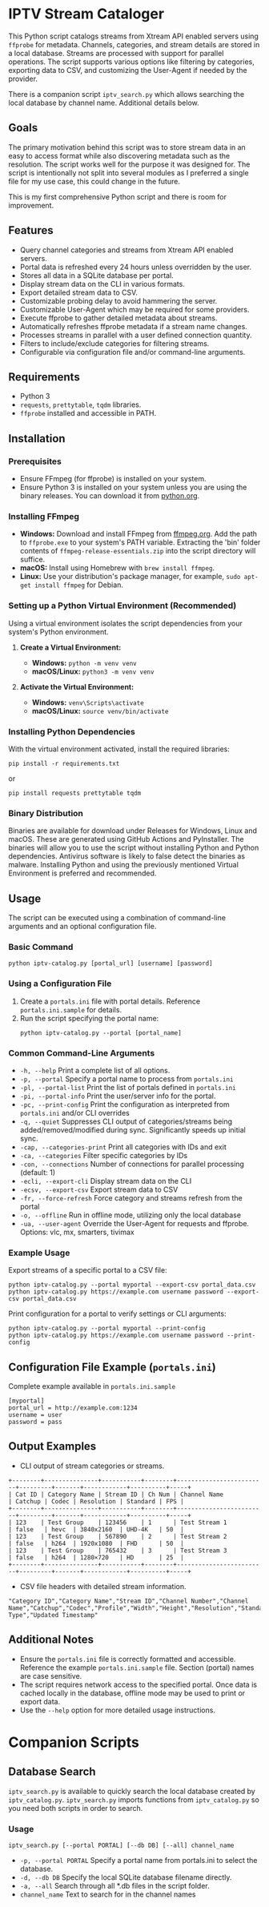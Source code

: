 # IPTV Stream Cataloger

This Python script catalogs streams from Xtream API enabled servers using `ffprobe` for metadata. Channels, categories, and stream details are stored in a local database. Streams are processed with support for parallel operations. The script supports various options like filtering by categories, exporting data to CSV, and customizing the User-Agent if needed by the provider.

There is a companion script `iptv_search.py` which allows searching the local database by channel name. Additional details below.

## Goals

The primary motivation behind this script was to store stream data in an easy to access format while also discovering metadata such as the resolution. The script works well for the purpose it was designed for. The script is intentionally not split into several modules as I preferred a single file for my use case, this could change in the future.

This is my first comprehensive Python script and there is room for improvement.

## Features

- Query channel categories and streams from Xtream API enabled servers.
- Portal data is refreshed every 24 hours unless overridden by the user.
- Stores all data in a SQLite database per portal.
- Display stream data on the CLI in various formats.
- Export detailed stream data to CSV.
- Customizable probing delay to avoid hammering the server.
- Customizable User-Agent which may be required for some providers.
- Execute ffprobe to gather detailed metadata about streams.
- Automatically refreshes ffprobe metadata if a stream name changes.
- Processes streams in parallel with a user defined connection quantity.
- Filters to include/exclude categories for filtering streams.
- Configurable via configuration file and/or command-line arguments.

## Requirements

- Python 3
- `requests`, `prettytable`, `tqdm` libraries.
- `ffprobe` installed and accessible in PATH.

## Installation

### Prerequisites

- Ensure FFmpeg (for ffprobe) is installed on your system.
- Ensure Python 3 is installed on your system unless you are using the binary releases. You can download it from [python.org](https://www.python.org/downloads/).

### Installing FFmpeg

- **Windows:** Download and install FFmpeg from [ffmpeg.org](https://ffmpeg.org/download.html). Add the path to `ffprobe.exe` to your system's PATH variable. Extracting the 'bin' folder contents of `ffmpeg-release-essentials.zip` into the script directory will suffice.
- **macOS:** Install using Homebrew with `brew install ffmpeg`.
- **Linux:** Use your distribution's package manager, for example, `sudo apt-get install ffmpeg` for Debian.

### Setting up a Python Virtual Environment (Recommended)

Using a virtual environment isolates the script dependencies from your system's Python environment.

1. **Create a Virtual Environment:**
   - **Windows:** `python -m venv venv`
   - **macOS/Linux:** `python3 -m venv venv`

2. **Activate the Virtual Environment:**
   - **Windows:** `venv\Scripts\activate`
   - **macOS/Linux:** `source venv/bin/activate`

### Installing Python Dependencies

With the virtual environment activated, install the required libraries:

```
pip install -r requirements.txt
```
or
```
pip install requests prettytable tqdm
```

### Binary Distribution

Binaries are available for download under Releases for Windows, Linux and macOS. These are generated using GitHub Actions and PyInstaller. The binaries will allow you to use the script without installing Python and Python dependencies. Antivirus software is likely to false detect the binaries as malware. Installing Python and using the previously mentioned Virtual Environment is preferred and recommended.

## Usage

The script can be executed using a combination of command-line arguments and an optional configuration file.

### Basic Command

```
python iptv-catalog.py [portal_url] [username] [password]
```

### Using a Configuration File

1. Create a `portals.ini` file with portal details. Reference `portals.ini.sample` for details.
2. Run the script specifying the portal name:
   ```
   python iptv-catalog.py --portal [portal_name]
   ```

### Common Command-Line Arguments
- `-h, --help`                  Print a complete list of all options.
- `-p, --portal`                Specify a portal name to process from `portals.ini`
- `-pl, --portal-list`          Print the list of portals defined in `portals.ini`
- `-pi, --portal-info`          Print the user/server info for the portal.
- `-pc, --print-config`         Print the configuration as interpreted from `portals.ini` and/or CLI overrides
- `-q, --quiet`                 Suppresses CLI output of categories/streams being added/removed/modified during sync. Significantly speeds up initial sync.
- `-cap, --categories-print`    Print all categories with IDs and exit
- `-ca, --categories`           Filter specific categories by IDs
- `-con, --connections`         Number of connections for parallel processing (default: 1)
- `-ecli, --export-cli`         Display stream data on the CLI
- `-ecsv, --export-csv`         Export stream data to CSV
- `-fr, --force-refresh`        Force category and streams refresh from the portal
- `-o, --offline`               Run in offline mode, utilizing only the local database
- `-ua, --user-agent`           Override the User-Agent for requests and ffprobe. Options: vlc, mx, smarters, tivimax

### Example Usage

Export streams of a specific portal to a CSV file:

```
python iptv-catalog.py --portal myportal --export-csv portal_data.csv
python iptv-catalog.py https://example.com username password --export-csv portal_data.csv
```

Print configuration for a portal to verify settings or CLI arguments:

```
python iptv-catalog.py --portal myportal --print-config
python iptv-catalog.py https://example.com username password --print-config
```

## Configuration File Example (`portals.ini`)
Complete example available in `portals.ini.sample`
```
[myportal]
portal_url = http://example.com:1234
username = user
password = pass
```

## Output Examples

- CLI output of stream categories or streams.
```
+--------+---------------+-----------+--------+-------------------------+---------+-------+------------+----------+-----+
| Cat ID | Category Name | Stream ID | Ch Num | Channel Name            | Catchup | Codec | Resolution | Standard | FPS |
+--------+---------------+-----------+--------+-------------------------+---------+-------+------------+----------+-----+
| 123    | Test Group    | 123456    | 1      | Test Stream 1           | false   | hevc  | 3840x2160  | UHD-4K   | 50  |
| 123    | Test Group    | 567890    | 2      | Test Stream 2           | false   | h264  | 1920x1080  | FHD      | 50  |
| 123    | Test Group    | 765432    | 3      | Test Stream 3           | false   | h264  | 1280×720   | HD       | 25  |
+--------+---------------+-----------+--------+-------------------------+---------+-------+------------+----------+-----+
```
- CSV file headers with detailed stream information.
```
"Category ID","Category Name","Stream ID","Channel Number","Channel Name","Catchup","Codec","Profile","Width","Height","Resolution","Standard","FPS","Scan Type","Updated Timestamp"
```

## Additional Notes

- Ensure the `portals.ini` file is correctly formatted and accessible. Reference the example `portals.ini.sample` file. Section (portal) names are case sensitive.
- The script requires network access to the specified portal. Once data is cached locally in the database, offline mode may be used to print or export data.
- Use the `--help` option for more detailed usage instructions.

# Companion Scripts

## Database Search

`iptv_search.py` is available to quickly search the local database created by `iptv_catalog.py`. `iptv_search.py` imports functions from `iptv_catalog.py` so you need both scripts in order to search.

### Usage
`iptv_search.py [--portal PORTAL] [--db DB] [--all] channel_name`

- `-p, --portal PORTAL`   Specify a portal name from portals.ini to select the database.
- `-d, --db DB`           Specify the local SQLite database filename directly.
- `-a, --all`             Search through all *.db files in the script folder.
- `channel_name`          Text to search for in the channel names
